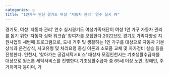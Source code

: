 ```yaml
---
categories: g
title: "1인가구 단신 경기도 여성 ‘자동차 관리’ 연수 실시 外"
---
```

경기도, 여성 ‘자동차 관리’ 연수 실시경기도 여성가족재단이 여성 1인 가구 자동차 관리를 돕기 위한 ‘자동차 심화 워크숍’ 참여자를 모집한다.2022년도 경기도 가족다양성 지원사업의 세번째 프로그램으로, 도내 거주 및 생활하는 1인 가구를 대상으로 자동차 기본상식과 운전상식, 사고유형 및 처리요령 중심 이론과 소모품 교체 및 자가정비 실습 등을 진행한다.	인천시, ‘찾아가는 공감세탁서비스’ 대상자 모집인천시는 기초생활수급자를 대상으로 원스톱 세탁서비스를 진행한다.기초생활수급자 중 65세 이상 노인, 장애인, 주거취약자 등이며, 거
